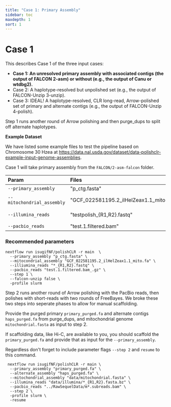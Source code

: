 ```yaml
---
title: "Case 1: Primary Assembly"
sidebar: toc
maxdepth: 1
sort: 1
---
```


# Case 1
 
<!-- **A primary assembly without haplotype  (e.g., the output of Canu or wtdbg2).** -->

 This describes Case 1 of the three input cases:

* **Case 1: An unresolved primary assembly with associated contigs (the output of FALCON 2-asm) or without (e.g., the output of Canu or wtdbg2).**
* Case 2: A haplotype-resolved but unpolished set (e.g., the output of FALCON-Unzip 3-unzip).
* Case 3: IDEAL! A haplotype-resolved, CLR long-read, Arrow-polished set of primary and alternate contigs (e.g., the output of FALCON-Unzip 4-polish).

Step 1 runs another round of Arrow polishing and then purge_dups to split off alternate haplotypes.

**Example Dataset**

We have listed some example files to test the pipeline based on Chromosome 30 Hzea at https://data.nal.usda.gov/dataset/data-polishclr-example-input-genome-assemblies.

Case 1 will take primary assembly from the `FALCON/2-asm-falcon` folder.

| Param | Files | Download link|
|:--|:--|:--
| `--primary_assembly` | "p_ctg.fasta" | [p_ctg.fasta](https://data.nal.usda.gov/system/files/p_ctg.fasta)|
| `--mitochondrial_assembly` | "GCF_022581195.2_ilHelZeax1.1_mito.fa" | [GenBank download fasta](https://www.ncbi.nlm.nih.gov/nuccore/NC_061507.1?report=fasta)|
| `--illumina_reads` |"testpolish_{R1,R2}.fastq" | [testpolish_R1.fastq](https://data.nal.usda.gov/system/files/testpolish_R1.fastq), [testpolish_R2.fastq](https://data.nal.usda.gov/system/files/testpolish_R2.fastq) |
| `--pacbio_reads` | "test.1.filtered.bam" | [test.1.filtered.bam_.gz](https://data.nal.usda.gov/system/files/test.1.filtered.bam_.gz)|

### Recommended parameters

```
nextflow run isugifNF/polishCLR -r main  \
  --primary_assembly "p_ctg.fasta" \
  --mitocondrial_assembly "GCF_022581195.2_ilHelZeax1.1_mito.fa" \
  --illiumina_reads "*_{R1,R2}.fastq" \
  --pacbio_reads "test.1.filtered.bam_.gz" \
  --step 1 \
  --falcon-unzip false \
  -profile slurm
```

Step 2 runs another round of Arrow polishing with the PacBio reads, then polishes with short-reads with two rounds of FreeBayes. We broke these two steps into seperate phases to allow for manual scaffolding.

Provide the purged primary `primary_purged.fa` and alternate contigs `haps_purged.fa` from purge_dups, and mitochondrial genome `mitochondrial.fasta` as input to step 2. 

If scaffolding data, like Hi-C, are available to you, you should scaffold the `primary_purged.fa` and provide that as input for the  `--primary_assembly`. 

Regardless don't forget to include parameter flags `--step 2` and `resume` to this command. 

```
 nextflow run isugifNF/polishCLR -r main \
  --primary_assembly "primary_purged.fa" \
  --alternate_assembly "haps_purged.fa" \
  --mitochondrial_assembly "data/mitochondrial.fasta" \
  --illumina_reads "data/illumina/*_{R1,R2}.fasta.bz" \
  --pacbio_reads "../RawSequelData/m*.subreads.bam" \
  --step 2 \
  -profile slurm \
  -resume
  ```
